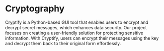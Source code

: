 # Cryptography
Cryptify is a Python-based GUI tool that enables users to encrypt and decrypt secret messages, which enhances data security. Our project focuses on creating a user-friendly solution for protecting sensitive information. With Cryptify, users can encrypt their messages using the key and decrypt them back to their original form effortlessly.
